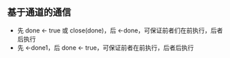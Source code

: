 ## 基于通道的通信
- 先 done <- true 或 close(done)，后 <-done，可保证前者们在前执行，后者后执行
- 先 <-done1，后 done <- true，可保证前者在前执行，后者后执行